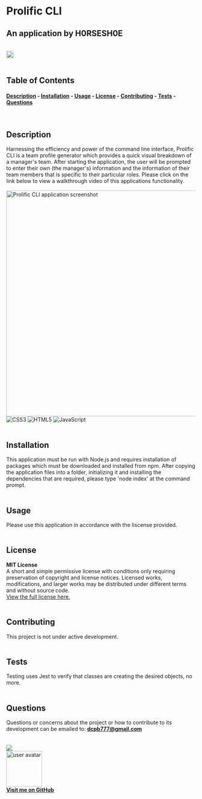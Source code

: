 
# Prolific CLI
## An application by H0RSESH0E  
&nbsp;  
[<img src='https://img.shields.io/badge/license-MIT License-blueviolet' alt="user avatar" height="20"/>](#license)  
&nbsp;&nbsp;  
## Table of Contents
#### [Description](#description)  -  [Installation](#installation)  -  [Usage](#usage) - [License](#license) - [Contributing](#contributing) - [Tests](#tests) - [Questions](#questions)
&nbsp;  
## Description  
Harnessing the efficiency and power of the command line interface, Prolific CLI is a team profile generator which provides a quick visual breakdown of a manager's team.  After starting the application, the user will be prompted to enter their own (the manager's) information and the information of their team members that is specific to their particular roles.  Please click on the link below to view a walkthrough video of this applications functionality.  
&nbsp;  
<img src="./assets/images/screenshot.png" alt="Prolific CLI application screenshot" width="600"/>    
![CSS3](https://img.shields.io/badge/css3-%231572B6.svg?style=for-the-badge&logo=css3&logoColor=white) ![HTML5](https://img.shields.io/badge/html5-%23E34F26.svg?style=for-the-badge&logo=html5&logoColor=white) ![JavaScript](https://img.shields.io/badge/javascript-%23323330.svg?style=for-the-badge&logo=javascript&logoColor=%23F7DF1E)   
&nbsp;  
## Installation
This application must be run with Node.js and requires installation of packages which must be downloaded and installed from npm.  After copying the application files into a folder, initializing it and installing the dependencies that are required, please type 'node index' at the command prompt.  
&nbsp;  
## Usage
Please use this application in accordance with the liscense provided.  
&nbsp;  
## License  

**MIT License**  
A short and simple permissive license with conditions only requiring preservation of copyright and license notices. Licensed works, modifications, and larger works may be distributed under different terms and without source code.  
[View the full license here.](./LICENSE/license.txt)  
&nbsp;  
## Contributing
This project is not under active development.  
&nbsp;  
## Tests
Testing uses Jest to verify that classes are creating the desired objects, no more.  
&nbsp;  
## Questions
Questions or concerns about the project or how to contribute to its development can be emailed to: **dcpb777@gmail.com**  
&nbsp;  
&nbsp;  
![](https://img.shields.io/badge/GitHub-100000?style=for-the-badge&logo=github&logoColor=white)  
<img src="https://github.com/H0RSESH0E.png" alt="user avatar" width="95"/>  
**[Visit me on GitHub](https://github.com/H0RSESH0E)**  
